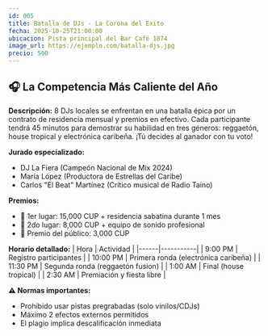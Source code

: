 ```yaml
---
id: 005
title: Batalla de DJs - La Corona del Éxito
fecha: 2025-10-25T21:00:00
ubicacion: Pista principal del Bar Café 1874
image_url: https://ejemplo.com/batalla-djs.jpg
precio: 500
---
```

## 🎧 La Competencia Más Caliente del Año

**Descripción:**
8 DJs locales se enfrentan en una batalla épica por un contrato de residencia mensual y premios en efectivo. Cada participante tendrá 45 minutos para demostrar su habilidad en tres géneros: reggaetón, house tropical y electrónica caribeña. ¡Tú decides al ganador con tu voto!

**Jurado especializado:**
- DJ La Fiera (Campeón Nacional de Mix 2024)
- María López (Productora de Estrellas del Caribe)
- Carlos "El Beat" Martínez (Crítico musical de Radio Taino)

**Premios:**
- 🥇 1er lugar: 15,000 CUP + residencia sabatina durante 1 mes
- 🥈 2do lugar: 8,000 CUP + equipo de sonido profesional
- 🎯 Premio del público: 3,000 CUP

**Horario detallado:**
| Hora | Actividad |
|------|-----------|
| 9:00 PM | Registro participantes |
| 10:00 PM | Primera ronda (electrónica caribeña) |
| 11:30 PM | Segunda ronda (reggaetón fusion) |
| 1:00 AM | Final (house tropical) |
| 2:30 AM | Premiación y fiesta libre |

**⚠️ Normas importantes:**
- Prohibido usar pistas pregrabadas (solo vinilos/CDJs)
- Máximo 2 efectos externos permitidos
- El plagio implica descalificación inmediata
